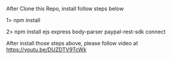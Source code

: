 After Clone this Repo, install follow steps below

1> npm install

2> npm install ejs express body-parser paypal-rest-sdk connect

After install those steps above, please follow video at 
https://youtu.be/DUZDTV9TcWk
